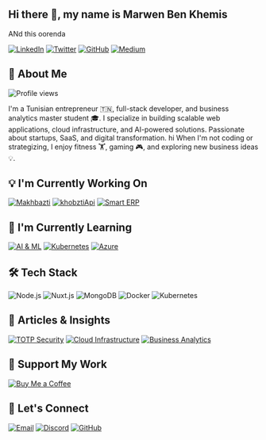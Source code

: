 ## Hi there 👋, my name is Marwen Ben Khemis
ANd this oorenda
 
[![LinkedIn](https://img.shields.io/badge/LinkedIn-0A66C2?style=for-the-badge&logo=linkedin&logoColor=white)](https://www.linkedin.com/in/marwenbenkhemis)
[![Twitter](https://img.shields.io/badge/Twitter-1DA1F2?style=for-the-badge&logo=twitter&logoColor=white)](https://twitter.com/marwenbk)
[![GitHub](https://img.shields.io/badge/GitHub-181717?style=for-the-badge&logo=github&logoColor=white)](https://github.com/marwenbk)
[![Medium](https://img.shields.io/badge/Medium-12100E?style=for-the-badge&logo=medium&logoColor=white)](https://medium.com/@marwenbk)

## 👤 About Me

![Profile views](https://komarev.com/ghpvc/?username=marwenbk)

I'm a Tunisian entrepreneur 🇹🇳, full-stack developer, and business analytics master student 🎓. I specialize in building scalable web applications, cloud infrastructure, and AI-powered solutions. Passionate about startups, SaaS, and digital transformation.
hi 
When I'm not coding or strategizing, I enjoy fitness 🏋️, gaming 🎮, and exploring new business ideas 💡.

## 💡 I'm Currently Working On

[![Makhbazti](https://img.shields.io/badge/Makhbazti-FF6F00?style=for-the-badge&logo=nuxt.js&logoColor=white)](https://github.com/marwenbk/makhbazti)
[![khobztiApi](https://img.shields.io/badge/khobztiApi-232F3E?style=for-the-badge&logo=node.js&logoColor=white)](https://github.com/marwenbk/khobztiApi)
[![Smart ERP](https://img.shields.io/badge/SmartERP-1572B6?style=for-the-badge&logo=azure-devops&logoColor=white)](https://github.com/marwenbk/smart-erp)

## 🌱 I'm Currently Learning

[![AI & ML](https://img.shields.io/badge/AI%20%26%20ML-FF9A00?style=for-the-badge&logo=pytorch&logoColor=white)](https://github.com/marwenbk/ai-ml)
[![Kubernetes](https://img.shields.io/badge/Kubernetes-326CE5?style=for-the-badge&logo=kubernetes&logoColor=white)](https://github.com/marwenbk/k8s)
[![Azure](https://img.shields.io/badge/Azure-0078D4?style=for-the-badge&logo=microsoftazure&logoColor=white)](https://github.com/marwenbk/azure)

## 🛠️ Tech Stack

![Node.js](https://img.shields.io/badge/Node.js-339933?style=for-the-badge&logo=node.js&logoColor=white)
![Nuxt.js](https://img.shields.io/badge/Nuxt.js-00C58E?style=for-the-badge&logo=nuxt.js&logoColor=white)
![MongoDB](https://img.shields.io/badge/MongoDB-47A248?style=for-the-badge&logo=mongodb&logoColor=white)
![Docker](https://img.shields.io/badge/Docker-2496ED?style=for-the-badge&logo=docker&logoColor=white)
![Kubernetes](https://img.shields.io/badge/Kubernetes-326CE5?style=for-the-badge&logo=kubernetes&logoColor=white)

## 📝 Articles & Insights

[![TOTP Security](https://img.shields.io/badge/TOTP%20Security-000000?style=for-the-badge&logo=dev.to&logoColor=white)](https://medium.com/@marwenbk/totp-security)
[![Cloud Infrastructure](https://img.shields.io/badge/Cloud%20Infrastructure-0A66C2?style=for-the-badge&logo=linkedin&logoColor=white)](https://linkedin.com/in/marwenbenkhemis)
[![Business Analytics](https://img.shields.io/badge/Business%20Analytics-5C6BC0?style=for-the-badge&logo=medium&logoColor=white)](https://medium.com/@marwenbk/business-analytics)

## 💸 Support My Work

[![Buy Me a Coffee](https://img.shields.io/badge/Buy%20Me%20a%20Coffee-FFDD00?style=for-the-badge&logo=buymeacoffee&logoColor=black)](https://buymeacoffee.com/marwenbk)

## 💌 Let's Connect

[![Email](https://img.shields.io/badge/Email-0078D4?style=for-the-badge&logo=microsoftoutlook&logoColor=white)](mailto:marwenbk@example.com)
[![Discord](https://img.shields.io/badge/Discord-5865F2?style=for-the-badge&logo=discord&logoColor=white)](https://discord.gg/marwenbk)
[![GitHub](https://img.shields.io/badge/GitHub-181717?style=for-the-badge&logo=github&logoColor=white)](https://github.com/marwenbk)
